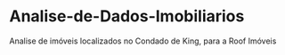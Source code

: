 # Analise-de-Dados-Imobiliarios
Analise de imóveis localizados no Condado de King, para a Roof Imóveis
